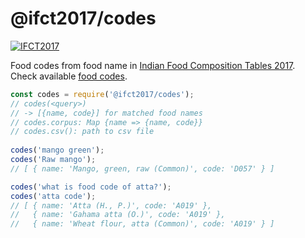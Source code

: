 # @ifct2017/codes

[![IFCT2017](http://ninindia.org/images/ifct_2017.png)](http://ninindia.org/ifct_2017.htm)

Food codes from food name in [Indian Food Composition Tables 2017].<br>
Check available [food codes].

```javascript
const codes = require('@ifct2017/codes');
// codes(<query>)
// -> [{name, code}] for matched food names
// codes.corpus: Map {name => {name, code}}
// codes.csv(): path to csv file
 
codes('mango green');
codes('Raw mango');
// [ { name: 'Mango, green, raw (Common)', code: 'D057' } ]

codes('what is food code of atta?');
codes('atta code');
// [ { name: 'Atta (H., P.)', code: 'A019' },
//   { name: 'Gahama atta (O.)', code: 'A019' },
//   { name: 'Wheat flour, atta (Common)', code: 'A019' } ]
```


[Indian Food Composition Tables 2017]: http://ifct2017.com/
[food codes]: https://github.com/ifct2017/codes/blob/master/index.csv
